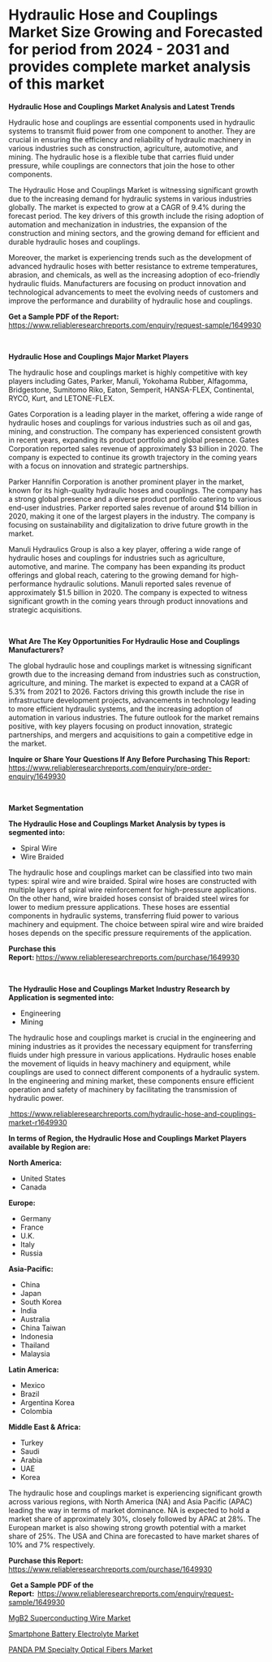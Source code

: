 <p><h1>Hydraulic Hose and Couplings Market Size Growing and Forecasted for period from 2024 - 2031 and provides complete market analysis of this market</h1></p><p><strong>Hydraulic Hose and Couplings Market Analysis and Latest Trends</strong></p>
<p><p>Hydraulic hose and couplings are essential components used in hydraulic systems to transmit fluid power from one component to another. They are crucial in ensuring the efficiency and reliability of hydraulic machinery in various industries such as construction, agriculture, automotive, and mining. The hydraulic hose is a flexible tube that carries fluid under pressure, while couplings are connectors that join the hose to other components.</p><p>The Hydraulic Hose and Couplings Market is witnessing significant growth due to the increasing demand for hydraulic systems in various industries globally. The market is expected to grow at a CAGR of 9.4% during the forecast period. The key drivers of this growth include the rising adoption of automation and mechanization in industries, the expansion of the construction and mining sectors, and the growing demand for efficient and durable hydraulic hoses and couplings.</p><p>Moreover, the market is experiencing trends such as the development of advanced hydraulic hoses with better resistance to extreme temperatures, abrasion, and chemicals, as well as the increasing adoption of eco-friendly hydraulic fluids. Manufacturers are focusing on product innovation and technological advancements to meet the evolving needs of customers and improve the performance and durability of hydraulic hose and couplings.</p></p>
<p><strong>Get a Sample PDF of the Report:&nbsp;</strong> <a href="https://www.reliableresearchreports.com/enquiry/request-sample/1649930">https://www.reliableresearchreports.com/enquiry/request-sample/1649930</a></p>
<p>&nbsp;</p>
<p><strong>Hydraulic Hose and Couplings Major Market Players</strong></p>
<p><p>The hydraulic hose and couplings market is highly competitive with key players including Gates, Parker, Manuli, Yokohama Rubber, Alfagomma, Bridgestone, Sumitomo Riko, Eaton, Semperit, HANSA-FLEX, Continental, RYCO, Kurt, and LETONE-FLEX.</p><p>Gates Corporation is a leading player in the market, offering a wide range of hydraulic hoses and couplings for various industries such as oil and gas, mining, and construction. The company has experienced consistent growth in recent years, expanding its product portfolio and global presence. Gates Corporation reported sales revenue of approximately $3 billion in 2020. The company is expected to continue its growth trajectory in the coming years with a focus on innovation and strategic partnerships.</p><p>Parker Hannifin Corporation is another prominent player in the market, known for its high-quality hydraulic hoses and couplings. The company has a strong global presence and a diverse product portfolio catering to various end-user industries. Parker reported sales revenue of around $14 billion in 2020, making it one of the largest players in the industry. The company is focusing on sustainability and digitalization to drive future growth in the market.</p><p>Manuli Hydraulics Group is also a key player, offering a wide range of hydraulic hoses and couplings for industries such as agriculture, automotive, and marine. The company has been expanding its product offerings and global reach, catering to the growing demand for high-performance hydraulic solutions. Manuli reported sales revenue of approximately $1.5 billion in 2020. The company is expected to witness significant growth in the coming years through product innovations and strategic acquisitions.</p></p>
<p>&nbsp;</p>
<p><strong>What Are The Key Opportunities For Hydraulic Hose and Couplings Manufacturers?</strong></p>
<p><p>The global hydraulic hose and couplings market is witnessing significant growth due to the increasing demand from industries such as construction, agriculture, and mining. The market is expected to expand at a CAGR of 5.3% from 2021 to 2026. Factors driving this growth include the rise in infrastructure development projects, advancements in technology leading to more efficient hydraulic systems, and the increasing adoption of automation in various industries. The future outlook for the market remains positive, with key players focusing on product innovation, strategic partnerships, and mergers and acquisitions to gain a competitive edge in the market.</p></p>
<p><strong>Inquire or Share Your Questions If Any Before Purchasing This Report:</strong> <a href="https://www.reliableresearchreports.com/enquiry/pre-order-enquiry/1649930">https://www.reliableresearchreports.com/enquiry/pre-order-enquiry/1649930</a></p>
<p>&nbsp;</p>
<p><strong>Market Segmentation</strong></p>
<p><strong>The Hydraulic Hose and Couplings Market Analysis by types is segmented into:</strong></p>
<p><ul><li>Spiral Wire</li><li>Wire Braided</li></ul></p>
<p><p>The hydraulic hose and couplings market can be classified into two main types: spiral wire and wire braided. Spiral wire hoses are constructed with multiple layers of spiral wire reinforcement for high-pressure applications. On the other hand, wire braided hoses consist of braided steel wires for lower to medium pressure applications. These hoses are essential components in hydraulic systems, transferring fluid power to various machinery and equipment. The choice between spiral wire and wire braided hoses depends on the specific pressure requirements of the application.</p></p>
<p><strong>Purchase this Report:&nbsp;</strong><a href="https://www.reliableresearchreports.com/purchase/1649930">https://www.reliableresearchreports.com/purchase/1649930</a></p>
<p>&nbsp;</p>
<p><strong>The Hydraulic Hose and Couplings Market Industry Research by Application is segmented into:</strong></p>
<p><ul><li>Engineering</li><li>Mining</li></ul></p>
<p><p>The hydraulic hose and couplings market is crucial in the engineering and mining industries as it provides the necessary equipment for transferring fluids under high pressure in various applications. Hydraulic hoses enable the movement of liquids in heavy machinery and equipment, while couplings are used to connect different components of a hydraulic system. In the engineering and mining market, these components ensure efficient operation and safety of machinery by facilitating the transmission of hydraulic power.</p></p>
<p><a href="https://www.reliableresearchreports.com/hydraulic-hose-and-couplings-market-r1649930">&nbsp;https://www.reliableresearchreports.com/hydraulic-hose-and-couplings-market-r1649930</a></p>
<p><strong>In terms of Region, the Hydraulic Hose and Couplings Market Players available by Region are:</strong></p>
<p>
    <p> <strong> North America: </strong>
        <ul>
            <li>United States</li>
            <li>Canada</li>
        </ul>
        </p> 
    <p> <strong> Europe: </strong>
        <ul>
            <li>Germany</li>
            <li>France</li>
            <li>U.K.</li>
            <li>Italy</li>
            <li>Russia</li>
        </ul>
        </p> 
    <p> <strong> Asia-Pacific: </strong>
        <ul>
            <li>China</li>
            <li>Japan</li>
            <li>South Korea</li>
            <li>India</li>
            <li>Australia</li>
            <li>China Taiwan</li>
            <li>Indonesia</li>
            <li>Thailand</li>
            <li>Malaysia</li>
        </ul>
        </p> 
    <p> <strong> Latin America: </strong>
        <ul>
            <li>Mexico</li>
            <li>Brazil</li>
            <li>Argentina Korea</li>
            <li>Colombia</li>
        </ul>
        </p> 
    <p> <strong> Middle East & Africa: </strong>
        <ul>
            <li>Turkey</li>
            <li>Saudi</li>
            <li>Arabia</li>
            <li>UAE</li>
            <li>Korea</li>
        </ul>
    </p>
    </p>
<p><p>The hydraulic hose and couplings market is experiencing significant growth across various regions, with North America (NA) and Asia Pacific (APAC) leading the way in terms of market dominance. NA is expected to hold a market share of approximately 30%, closely followed by APAC at 28%. The European market is also showing strong growth potential with a market share of 25%. The USA and China are forecasted to have market shares of 10% and 7% respectively.</p></p>
<p><strong>Purchase this Report: </strong><a href="https://www.reliableresearchreports.com/purchase/1649930">https://www.reliableresearchreports.com/purchase/1649930</a></p>
<p>&nbsp;<strong>Get a Sample PDF of the Report:&nbsp;&nbsp;</strong><a href="https://www.reliableresearchreports.com/enquiry/request-sample/1649930">https://www.reliableresearchreports.com/enquiry/request-sample/1649930</a></p>
<p><strong></strong></p>
<p><p><a href="https://www.linkedin.com/pulse/mgb2-superconducting-wire-market-analysis-size-global-industry-0q4oe?trackingId=Y81v9NQC%2FyX4vhncjjjQQA%3D%3D">MgB2 Superconducting Wire Market</a></p><p><a href="https://www.linkedin.com/pulse/smartphone-battery-electrolyte-market-offers-provide-insightful-enrhe?trackingId=Q5kflcqP1pGf6XxhmYonIA%3D%3D">Smartphone Battery Electrolyte Market</a></p><p><a href="https://www.linkedin.com/pulse/panda-pm-specialty-optical-fibers-market-size-growth-outlook-ejx6e?trackingId=rw3FL8rebHY6EEXJ8aw1Qg%3D%3D">PANDA PM Specialty Optical Fibers Market</a></p></p>